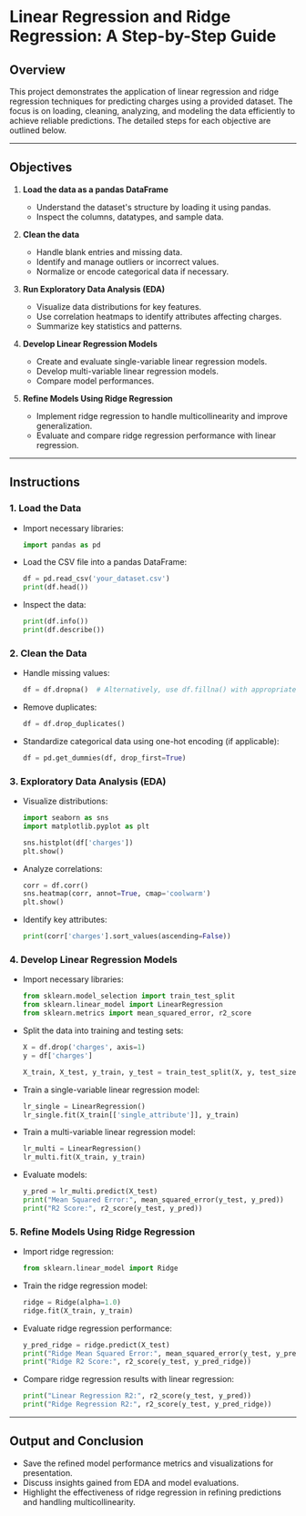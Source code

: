 # Linear Regression and Ridge Regression: A Step-by-Step Guide

## Overview
This project demonstrates the application of linear regression and ridge regression techniques for predicting charges using a provided dataset. The focus is on loading, cleaning, analyzing, and modeling the data efficiently to achieve reliable predictions. The detailed steps for each objective are outlined below.

---

## Objectives

1. **Load the data as a pandas DataFrame**
   - Understand the dataset's structure by loading it using pandas.
   - Inspect the columns, datatypes, and sample data.

2. **Clean the data**
   - Handle blank entries and missing data.
   - Identify and manage outliers or incorrect values.
   - Normalize or encode categorical data if necessary.

3. **Run Exploratory Data Analysis (EDA)**
   - Visualize data distributions for key features.
   - Use correlation heatmaps to identify attributes affecting charges.
   - Summarize key statistics and patterns.

4. **Develop Linear Regression Models**
   - Create and evaluate single-variable linear regression models.
   - Develop multi-variable linear regression models.
   - Compare model performances.

5. **Refine Models Using Ridge Regression**
   - Implement ridge regression to handle multicollinearity and improve generalization.
   - Evaluate and compare ridge regression performance with linear regression.

---

## Instructions

### 1. Load the Data
- Import necessary libraries:
  ```python
  import pandas as pd
  ```
- Load the CSV file into a pandas DataFrame:
  ```python
  df = pd.read_csv('your_dataset.csv')
  print(df.head())
  ```
- Inspect the data:
  ```python
  print(df.info())
  print(df.describe())
  ```

### 2. Clean the Data
- Handle missing values:
  ```python
  df = df.dropna()  # Alternatively, use df.fillna() with appropriate values
  ```
- Remove duplicates:
  ```python
  df = df.drop_duplicates()
  ```
- Standardize categorical data using one-hot encoding (if applicable):
  ```python
  df = pd.get_dummies(df, drop_first=True)
  ```

### 3. Exploratory Data Analysis (EDA)
- Visualize distributions:
  ```python
  import seaborn as sns
  import matplotlib.pyplot as plt

  sns.histplot(df['charges'])
  plt.show()
  ```
- Analyze correlations:
  ```python
  corr = df.corr()
  sns.heatmap(corr, annot=True, cmap='coolwarm')
  plt.show()
  ```
- Identify key attributes:
  ```python
  print(corr['charges'].sort_values(ascending=False))
  ```

### 4. Develop Linear Regression Models
- Import necessary libraries:
  ```python
  from sklearn.model_selection import train_test_split
  from sklearn.linear_model import LinearRegression
  from sklearn.metrics import mean_squared_error, r2_score
  ```
- Split the data into training and testing sets:
  ```python
  X = df.drop('charges', axis=1)
  y = df['charges']

  X_train, X_test, y_train, y_test = train_test_split(X, y, test_size=0.2, random_state=42)
  ```
- Train a single-variable linear regression model:
  ```python
  lr_single = LinearRegression()
  lr_single.fit(X_train[['single_attribute']], y_train)
  ```
- Train a multi-variable linear regression model:
  ```python
  lr_multi = LinearRegression()
  lr_multi.fit(X_train, y_train)
  ```
- Evaluate models:
  ```python
  y_pred = lr_multi.predict(X_test)
  print("Mean Squared Error:", mean_squared_error(y_test, y_pred))
  print("R2 Score:", r2_score(y_test, y_pred))
  ```

### 5. Refine Models Using Ridge Regression
- Import ridge regression:
  ```python
  from sklearn.linear_model import Ridge
  ```
- Train the ridge regression model:
  ```python
  ridge = Ridge(alpha=1.0)
  ridge.fit(X_train, y_train)
  ```
- Evaluate ridge regression performance:
  ```python
  y_pred_ridge = ridge.predict(X_test)
  print("Ridge Mean Squared Error:", mean_squared_error(y_test, y_pred_ridge))
  print("Ridge R2 Score:", r2_score(y_test, y_pred_ridge))
  ```
- Compare ridge regression results with linear regression:
  ```python
  print("Linear Regression R2:", r2_score(y_test, y_pred))
  print("Ridge Regression R2:", r2_score(y_test, y_pred_ridge))
  ```

---

## Output and Conclusion
- Save the refined model performance metrics and visualizations for presentation.
- Discuss insights gained from EDA and model evaluations.
- Highlight the effectiveness of ridge regression in refining predictions and handling multicollinearity.


